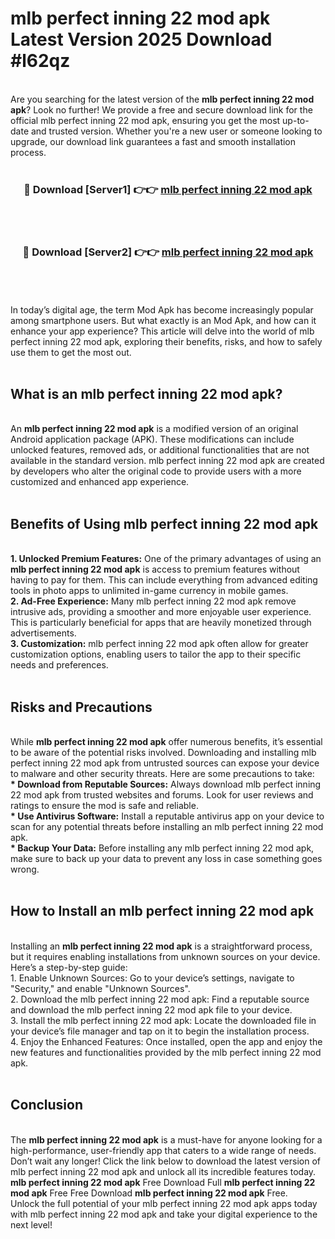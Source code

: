 # mlb perfect inning 22 mod apk Latest Version 2025 Download #l62qz<br>
<br>
Are you searching for the latest version of the <strong>mlb perfect inning 22 mod apk</strong>? Look no further! We provide a free and secure download link for the official mlb perfect inning 22 mod apk, ensuring you get the most up-to-date and trusted version. Whether you're a new user or someone looking to upgrade, our download link guarantees a fast and smooth installation process.
<br>
<br>
<div align="center">
<h3>🔴 Download [Server1] 👉👉 <a href="https://modyolo.store/mlb_perfect_inning_22_mod_apk">mlb perfect inning 22 mod apk</a></h3><br>
<br>
<h3>🔴 Download [Server2] 👉👉 <a href="https://modyolo.store/=mlb_perfect_inning_22_mod_apk">mlb perfect inning 22 mod apk</a></h3><br>
</div>
<br>
<br>
In today’s digital age, the term Mod Apk has become increasingly popular among smartphone users. But what exactly is an Mod Apk, and how can it enhance your app experience? This article will delve into the world of mlb perfect inning 22 mod apk, exploring their benefits, risks, and how to safely use them to get the most out.
<br>
<br>
<h2>What is an mlb perfect inning 22 mod apk?</h2>
<br>
An <strong>mlb perfect inning 22 mod apk</strong> is a modified version of an original Android application package (APK). These modifications can include unlocked features, removed ads, or additional functionalities that are not available in the standard version. mlb perfect inning 22 mod apk are created by developers who alter the original code to provide users with a more customized and enhanced app experience.
<br>
<br>
<h2>Benefits of Using mlb perfect inning 22 mod apk</h2>
<br>
<strong> 1. Unlocked Premium Features:</strong> One of the primary advantages of using an <strong>mlb perfect inning 22 mod apk</strong> is access to premium features without having to pay for them. This can include everything from advanced editing tools in photo apps to unlimited in-game currency in mobile games.
<br>
<strong> 2. Ad-Free Experience:</strong> Many mlb perfect inning 22 mod apk remove intrusive ads, providing a smoother and more enjoyable user experience. This is particularly beneficial for apps that are heavily monetized through advertisements.
<br>
<strong> 3. Customization:</strong> mlb perfect inning 22 mod apk often allow for greater customization options, enabling users to tailor the app to their specific needs and preferences.
<br>
<br>
<h2>Risks and Precautions</h2>
<br>
While <strong>mlb perfect inning 22 mod apk</strong> offer numerous benefits, it’s essential to be aware of the potential risks involved. Downloading and installing mlb perfect inning 22 mod apk from untrusted sources can expose your device to malware and other security threats. Here are some precautions to take:
<br>
<strong> * Download from Reputable Sources:</strong> Always download mlb perfect inning 22 mod apk from trusted websites and forums. Look for user reviews and ratings to ensure the mod is safe and reliable.
<br>
<strong> * Use Antivirus Software:</strong> Install a reputable antivirus app on your device to scan for any potential threats before installing an mlb perfect inning 22 mod apk.
<br>
<strong> * Backup Your Data:</strong> Before installing any mlb perfect inning 22 mod apk, make sure to back up your data to prevent any loss in case something goes wrong.
<br>
<br>
<h2>How to Install an mlb perfect inning 22 mod apk</h2>
<br>
Installing an <strong>mlb perfect inning 22 mod apk</strong> is a straightforward process, but it requires enabling installations from unknown sources on your device. Here’s a step-by-step guide:
<br>
 1. Enable Unknown Sources: Go to your device’s settings, navigate to "Security," and enable "Unknown Sources".
<br>
 2. Download the mlb perfect inning 22 mod apk: Find a reputable source and download the mlb perfect inning 22 mod apk file to your device.
<br>
 3. Install the mlb perfect inning 22 mod apk: Locate the downloaded file in your device’s file manager and tap on it to begin the installation process.
<br>
 4. Enjoy the Enhanced Features: Once installed, open the app and enjoy the new features and functionalities provided by the mlb perfect inning 22 mod apk.
<br>
<br>
<h2><strong>Conclusion</strong></h2>
<br>
The <strong>mlb perfect inning 22 mod apk</strong> is a must-have for anyone looking for a high-performance, user-friendly app that caters to a wide range of needs. Don’t wait any longer! Click the link below to download the latest version of mlb perfect inning 22 mod apk and unlock all its incredible features today.
<br>
<strong>mlb perfect inning 22 mod apk</strong> Free Download Full <strong>mlb perfect inning 22 mod apk</strong> Free Free Download <strong>mlb perfect inning 22 mod apk</strong> Free.
<br>
Unlock the full potential of your mlb perfect inning 22 mod apk apps today with mlb perfect inning 22 mod apk and take your digital experience to the next level!


